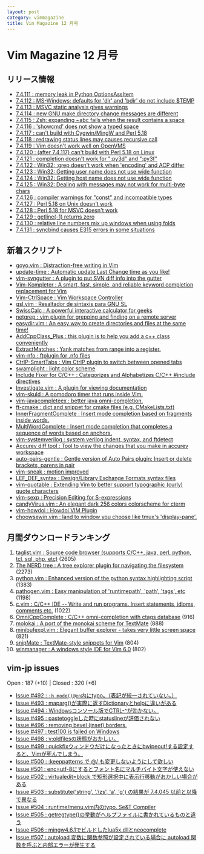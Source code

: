 ```yaml
---
layout: post
category: vimmagazine
title: Vim Magazine 12 月号
---
```


# Vim Magazine 12 月号

## リリース情報

- [7.4.111 : memory leak in Python OptionsAssItem](http://code.google.com/p/vim/source/detail?r=3fbda56bb2008e2459951f3ad0258ff0500ba07c)
- [7.4.112 : MS-Windows: defaults for 'dir' and 'bdir' do not include $TEMP](http://code.google.com/p/vim/source/detail?r=af8217e4ed7e28b797c628f067ebfd4433c07326)
- [7.4.113 : MSVC static analysis gives warnings](http://code.google.com/p/vim/source/detail?r=0e21e2a38ec6df5c4fe37d639906f56f9f445b96)
- [7.4.114 : new GNU make directory change messages are different](http://code.google.com/p/vim/source/detail?r=6db758f82227989426560c19fdd234b154b54419)
- [7.4.115 : Zsh: expanding ~abc fails when the result contains a space](http://code.google.com/p/vim/source/detail?r=e35c69ad482370b2685bf1360a63fb27ce8b3819)
- [7.4.116 : 'showcmd' does not show a typed space](http://code.google.com/p/vim/source/detail?r=40aff213baff00d43ea8c1b6a9734ccad63a3921)
- [7.4.117 : can't build with Cygwin/MingW and Perl 5.18](http://code.google.com/p/vim/source/detail?r=805ad8488dc88a575b841589f36c278aaead4e52)
- [7.4.118 : redrawing status lines may causes recursive call](http://code.google.com/p/vim/source/detail?r=62c720661f81c17348636956c1158639d59e1e9f)
- [7.4.119 : Vim doesn't work well on OpenVMS](http://code.google.com/p/vim/source/detail?r=2f99966971b0556bc302ec809712f5ba3f030028)
- [7.4.120 : (after 7.4.117) can't build with Perl 5.18 on Linux](http://code.google.com/p/vim/source/detail?r=ca0e43bbf8f9e409130d5d1ce29621edbcdff92a)
- [7.4.121 : completion doesn't work for ":py3d" and ":py3f"](http://code.google.com/p/vim/source/detail?r=4bf53c1ef37a5023e06f3c6b4f1c24857b4f52a6)
- [7.4.122 : Win32: :grep doesn't work when 'encoding' and ACP differ](http://code.google.com/p/vim/source/detail?r=270c62fe685ae943de64e1a4ab295dae6f4ccabe)
- [7.4.123 : Win32: Getting user name does not use wide function](http://code.google.com/p/vim/source/detail?r=32e50f85d2c7a56c600a2c36107e56fa9f2952cb)
- [7.4.124 : Win32: Getting host name does not use wide function](http://code.google.com/p/vim/source/detail?r=9faba192ea90a32ee137aa42f5027b098931ddb2)
- [7.4.125 : Win32: Dealing with messages may not work for multi-byte chars](http://code.google.com/p/vim/source/detail?r=45ef9d2096e82d6a56a58606b6811620a61cb1ba)
- [7.4.126 : compiler warnings for "const" and incompatible types](http://code.google.com/p/vim/source/detail?r=b14554844756422a39c72e62b8c2391c2d5a2e17)
- [7.4.127 : Perl 5.18 on Unix doesn't work](http://code.google.com/p/vim/source/detail?r=6f5a7d3943007afc6bc03c445380776e18787f0c)
- [7.4.128 : Perl 5.18 for MSVC doesn't work](http://code.google.com/p/vim/source/detail?r=4b92012f6b18f56664c268200fb54f1316495dc5)
- [7.4.129 : getline(-1) returns zero](http://code.google.com/p/vim/source/detail?r=1e28c0fad344549665c60c62374e6f511e5aec76)
- [7.4.130 : relative line numbers mix up windows when using folds](http://code.google.com/p/vim/source/detail?r=cf722c09236098ae585840d62eca68dbf8065247)
- [7.4.131 : syncbind causes E315 errors in some situations](http://code.google.com/p/vim/source/detail?r=4b23119cb58473ab70cf1a1204d4d3fad83881ec)

## 新着スクリプト

- [goyo.vim : Distraction-free writing in Vim](http://www.vim.org/scripts/script.php?script_id=4785)
- [update-time : Automatic update Last Change time as you like!](http://www.vim.org/scripts/script.php?script_id=4786)
- [vim-svngutter : A plugin to put SVN diff info into the gutter ](http://www.vim.org/scripts/script.php?script_id=4787)
- [Vim-Kompleter : A smart, fast, simple, and reliable keyword completion replacement for Vim](http://www.vim.org/scripts/script.php?script_id=4788)
- [Vim-CtrlSpace : Vim Workspace Controller](http://www.vim.org/scripts/script.php?script_id=4789)
- [gsl.vim : Resaltador de sintaxis para GNU SL](http://www.vim.org/scripts/script.php?script_id=4790)
- [SwissCalc : A powerful interactive calculator for geeks](http://www.vim.org/scripts/script.php?script_id=4791)
- [netgrep : vim plugin for grepping and finding on a remote server](http://www.vim.org/scripts/script.php?script_id=4792)
- [easydir.vim : An easy way to create directories and files at the same time!](http://www.vim.org/scripts/script.php?script_id=4793)
- [AddCppClass&#x5f;Plus : this plugin is to help you add a c++ class conveniently](http://www.vim.org/scripts/script.php?script_id=4794)
- [ExtractMatches : Yank matches from range into a register.](http://www.vim.org/scripts/script.php?script_id=4795)
- [vim-nfo : ftplugin for .nfo files](http://www.vim.org/scripts/script.php?script_id=4796)
- [CtrlP-SmartTabs : Vim CtrlP plugin to switch between opened tabs](http://www.vim.org/scripts/script.php?script_id=4797)
- [swamplight : light color scheme](http://www.vim.org/scripts/script.php?script_id=4798)
- [Include Fixer for C/C++ : Categorizes and Alphabetizes C/C++ #include directives](http://www.vim.org/scripts/script.php?script_id=4799)
- [Investigate.vim : A plugin for viewing documentation](http://www.vim.org/scripts/script.php?script_id=4800)
- [vim-skuld : A pomodoro timer that runs inside Vim.](http://www.vim.org/scripts/script.php?script_id=4801)
- [vim-javacompleteex : better java omni-completion.](http://www.vim.org/scripts/script.php?script_id=4802)
- [ft-cmake : dict and snippet for cmake files (e.g. CMakeLists.txt)](http://www.vim.org/scripts/script.php?script_id=4803)
- [InnerFragmentComplete : Insert mode completion based on fragments inside words.](http://www.vim.org/scripts/script.php?script_id=4804)
- [MultiWordComplete : Insert mode completion that completes a sequence of words based on anchors.](http://www.vim.org/scripts/script.php?script_id=4805)
- [vim-systemverilog : system verilog indent, syntax, and ftdetect](http://www.vim.org/scripts/script.php?script_id=4806)
- [Accurev diff tool : Tool to view the changes that you make in accurev workspace](http://www.vim.org/scripts/script.php?script_id=4807)
- [auto-pairs-gentle : Gentle version of Auto Pairs plugin: Insert or delete brackets, parens in pair](http://www.vim.org/scripts/script.php?script_id=4808)
- [vim-sneak : motion improved](http://www.vim.org/scripts/script.php?script_id=4809)
- [LEF&#x5f;DEF&#x5f;syntax : Design/Library Exchange Formats syntax files](http://www.vim.org/scripts/script.php?script_id=4810)
- [vim-quotable : Extending Vim to better support typographic (curly) quote characters](http://www.vim.org/scripts/script.php?script_id=4811)
- [vim-sexp : Precision Editing for S-expressions](http://www.vim.org/scripts/script.php?script_id=4812)
- [candyVirus.vim : An elegant dark 256 colors colorscheme for cterm](http://www.vim.org/scripts/script.php?script_id=4813)
- [vim-howdoi : Howdoi VIM Plugin](http://www.vim.org/scripts/script.php?script_id=4814)
- [choowsewin.vim : land to window you choose like tmux's 'display-pane'.](http://www.vim.org/scripts/script.php?script_id=4815)

## 月間ダウンロードランキング

1. [taglist.vim : Source code browser (supports C/C++, java, perl, python, tcl, sql, php, etc)](http://www.vim.org/scripts/script.php?script_id=273) (2605)
2. [The NERD tree : A tree explorer plugin for navigating the filesystem](http://www.vim.org/scripts/script.php?script_id=1658) (2273)
3. [python.vim : Enhanced version of the python syntax highlighting script](http://www.vim.org/scripts/script.php?script_id=790) (1383)
4. [pathogen.vim : Easy manipulation of 'runtimepath', 'path', 'tags', etc](http://www.vim.org/scripts/script.php?script_id=2332) (1198)
5. [c.vim : C/C++ IDE --  Write and run programs. Insert statements, idioms, comments etc.](http://www.vim.org/scripts/script.php?script_id=213) (1022)
6. [OmniCppComplete : C/C++ omni-completion with ctags database](http://www.vim.org/scripts/script.php?script_id=1520) (916)
7. [molokai : A port of the monokai scheme for TextMate](http://www.vim.org/scripts/script.php?script_id=2340) (888)
8. [minibufexpl.vim : Elegant buffer explorer - takes very little screen space](http://www.vim.org/scripts/script.php?script_id=159) (821)
9. [snipMate : TextMate-style snippets for Vim](http://www.vim.org/scripts/script.php?script_id=2540) (804)
10. [winmanager : A windows style IDE for Vim 6.0](http://www.vim.org/scripts/script.php?script_id=95) (802)

## vim-jp issues

Open : 187 (+10) | Closed : 320 (+6)

- [Issue #492 : `:h mode()@en`内にtypo。（表記が統一されていない。）](https://github.com/vim-jp/issues/issues/492)
- [Issue #493 : maparg()が実際に返すDictionaryとhelpに違いがある](https://github.com/vim-jp/issues/issues/493)
- [Issue #494 : Windowsコンソール版でCTRL-&#x5e;が効かない。](https://github.com/vim-jp/issues/issues/494)
- [Issue #495 : pastetoggleした時にstatuslineが評価されない](https://github.com/vim-jp/issues/issues/495)
- [Issue #496 : removing bevel (inset) borders.](https://github.com/vim-jp/issues/issues/496)
- [Issue #497 : test100 is failed on Windows](https://github.com/vim-jp/issues/issues/497)
- [Issue #498 : v:oldfilesの状態がおかしい。](https://github.com/vim-jp/issues/issues/498)
- [Issue #499 : quickfixウィンドウだけになったときにbwipeout!する設定すると、Vimが死んでしまう。](https://github.com/vim-jp/issues/issues/499)
- [Issue #500 : :keeppatterns で @/ も変更しないようにして欲しい](https://github.com/vim-jp/issues/issues/500)
- [Issue #501 : enc=utf-8にするとフォント名にマルチバイト文字が使えない](https://github.com/vim-jp/issues/issues/501)
- [Issue #502 : virtualedit=block で矩形選択中に表示行移動がおかしい場合がある](https://github.com/vim-jp/issues/issues/502)
- [Issue #503 : substitute('string', '.\\zs', 'a', 'g') の結果が 7.4.045 以前と以降で異なる](https://github.com/vim-jp/issues/issues/503)
- [Issue #504 : runtime/menu.vim内のtypo. Se&T Compiler](https://github.com/vim-jp/issues/issues/504)
- [Issue #505 : getregtype()の挙動がヘルプファイルに書かれているものと違う](https://github.com/vim-jp/issues/issues/505)
- [Issue #506 : mingw4.6.1でビルドしたlua5x.dllとneocomplete](https://github.com/vim-jp/issues/issues/506)
- [Issue #507 : autoload 変数に関数参照が設定されている場合に autoload 関数を呼ぶと内部エラーが発生する](https://github.com/vim-jp/issues/issues/507)

